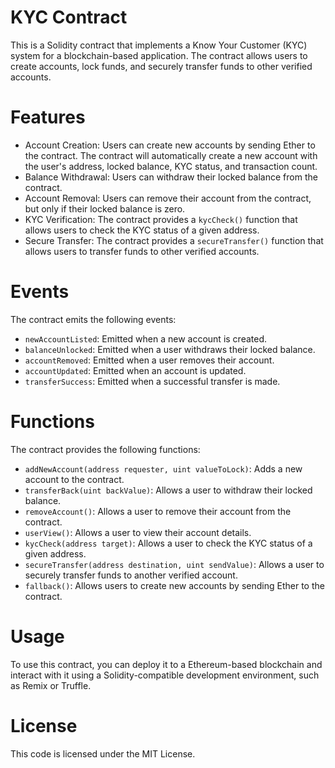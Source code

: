 # KYC Contract

This is a Solidity contract that implements a Know Your Customer (KYC) system for a blockchain-based application. The contract allows users to create accounts, lock funds, and securely transfer funds to other verified accounts.

# Features
  * Account Creation: Users can create new accounts by sending Ether to the contract. The contract will automatically create a new account with the user's address, locked balance, KYC status, and transaction count.
  * Balance Withdrawal: Users can withdraw their locked balance from the contract.
  * Account Removal: Users can remove their account from the contract, but only if their locked balance is zero.
  * KYC Verification: The contract provides a `kycCheck()` function that allows users to check the KYC status of a given address.
  * Secure Transfer: The contract provides a `secureTransfer()` function that allows users to transfer funds to other verified accounts.

# Events
The contract emits the following events:
  * `newAccountListed`: Emitted when a new account is created.
  * `balanceUnlocked`: Emitted when a user withdraws their locked balance.
  * `accountRemoved`: Emitted when a user removes their account.
  * `accountUpdated`: Emitted when an account is updated.
  * `transferSuccess`: Emitted when a successful transfer is made.

# Functions
The contract provides the following functions:
  * `addNewAccount(address requester, uint valueToLock)`: Adds a new account to the contract.
  * `transferBack(uint backValue)`: Allows a user to withdraw their locked balance.
  * `removeAccount()`: Allows a user to remove their account from the contract.
  * `userView()`: Allows a user to view their account details.
  * `kycCheck(address target)`: Allows a user to check the KYC status of a given address.
  * `secureTransfer(address destination, uint sendValue)`: Allows a user to securely transfer funds to another verified account.
  * `fallback()`: Allows users to create new accounts by sending Ether to the contract.

# Usage
To use this contract, you can deploy it to a Ethereum-based blockchain and interact with it using a Solidity-compatible development environment, such as Remix or Truffle.

# License
This code is licensed under the MIT License.
